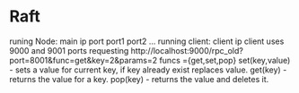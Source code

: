 # Raft
runing Node: main ip port port1 port2 ...
running client: client ip
client uses 9000 and 9001 ports
requesting http://localhost:9000/rpc_old?port=8001&func=get&key=2&params=2
funcs ={get,set,pop}
set(key,value) - sets a value for current key, if key already exist replaces value.
get(key) - returns the value for a key.
pop(key) - returns the value and deletes it.

